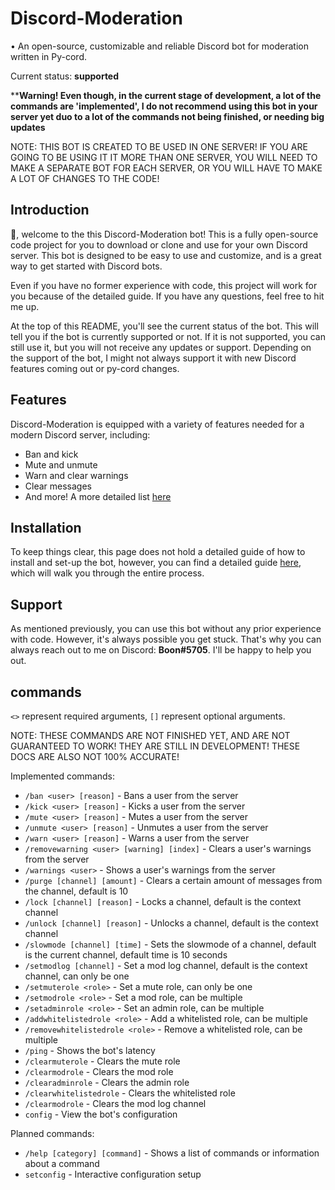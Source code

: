 # Discord-Moderation

• An open-source, customizable and reliable Discord bot for moderation written in Py-cord.

Current status: **supported**

****Warning! Even though, in the current stage of development, a lot of the commands are 'implemented', I do not recommend using this bot in your server yet duo to a lot of the commands not being finished, or needing big updates**

NOTE: THIS BOT IS CREATED TO BE USED IN ONE SERVER! IF YOU ARE GOING TO BE USING IT IT MORE THAN ONE SERVER, YOU WILL NEED TO MAKE A SEPARATE BOT FOR EACH SERVER, OR YOU WILL HAVE TO MAKE A LOT OF CHANGES TO THE CODE!

## Introduction

👋, welcome to the this Discord-Moderation bot! This is a fully open-source code project for you to download or clone and use for your own Discord server. This bot is designed to be easy to use and customize, and is a great way to get started with Discord bots. 

Even if you have no former experience with code, this project will work for you because of the detailed guide. If you have any questions, feel free to hit me up.

At the top of this README, you'll see the current status of the bot. This will tell you if the bot is currently supported or not. If it is not supported, you can still use it, but you will not receive any updates or support. Depending on the support of the bot, I might not always support it with new Discord features coming out or py-cord changes.

## Features

Discord-Moderation is equipped with a variety of features needed for a modern Discord server, including:

- Ban and kick
- Mute and unmute
- Warn and clear warnings
- Clear messages
- And more! A more detailed list [here](https://github.com/KipzonderKop101/Discord-Moderation#commands)

## Installation

To keep things clear, this page does not hold a detailed guide of how to install and set-up the bot, however, you can find a detailed guide [here](https://github.com/KipzonderKop101/Discord-Moderation/blob/main/docs/GUIDE.md), which will walk you through the entire process.

## Support

As mentioned previously, you can use this bot without any prior experience with code. However, it's always possible you get stuck. That's why you can always reach out to me on Discord: **Boon#5705**. I'll be happy to help you out.

## commands

`<>` represent required arguments, `[]` represent optional arguments.

NOTE: THESE COMMANDS ARE NOT FINISHED YET, AND ARE NOT GUARANTEED TO WORK! THEY ARE STILL IN DEVELOPMENT! THESE DOCS ARE ALSO NOT 100% ACCURATE! 

Implemented commands:

- `/ban <user> [reason]` - Bans a user from the server
- `/kick <user> [reason]` - Kicks a user from the server
- `/mute <user> [reason]` - Mutes a user from the server
- `/unmute <user> [reason]` - Unmutes a user from the server
- `/warn <user> [reason]` - Warns a user from the server
- `/removewarning <user> [warning] [index]` - Clears a user's warnings from the server
- `/warnings <user>` - Shows a user's warnings from the server
- `/purge [channel] [amount]` - Clears a certain amount of messages from the channel, default is 10
- `/lock [channel] [reason]` - Locks a channel, default is the context channel
- `/unlock [channel] [reason]` - Unlocks a channel, default is the context channel
- `/slowmode [channel] [time]` - Sets the slowmode of a channel, default is the current channel, default time is 10 seconds
- `/setmodlog [channel]` - Set a mod log channel, default is the context channel, can only be one
- `/setmuterole <role>` - Set a mute role, can only be one
- `/setmodrole <role>` - Set a mod role, can be multiple
- `/setadminrole <role>` - Set an admin role, can be multiple
- `/addwhitelistedrole <role>` - Add a whitelisted role, can be multiple
- `/removewhitelistedrole <role>` - Remove a whitelisted role, can be multiple
- `/ping` - Shows the bot's latency
- `/clearmuterole` - Clears the mute role
- `/clearmodrole` - Clears the mod role
- `/clearadminrole` - Clears the admin role
- `/clearwhitelistedrole` - Clears the whitelisted role
- `/clearmodrole` - Clears the mod log channel
- `config` - View the bot's configuration

Planned commands:

- `/help [category] [command]` - Shows a list of commands or information about a command
- `setconfig` - Interactive configuration setup


